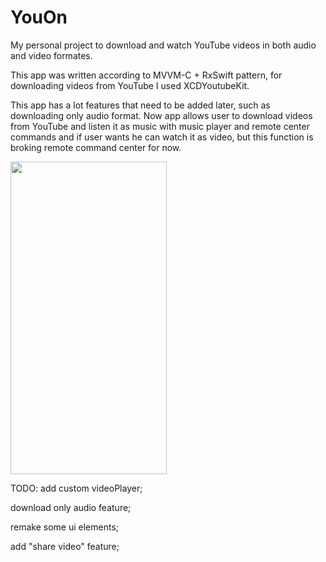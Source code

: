 # YouOn
My personal project to download and watch YouTube videos in both audio and video formates. 

This app was written according to MVVM-C + RxSwift pattern, for downloading videos from YouTube I used XCDYoutubeKit.  

This app has a lot features that need to be added later, such as downloading only audio format. Now app allows user to download videos from YouTube and listen it as music with music player and remote center commands and if user wants he can watch it as video, but this function is broking remote command center for now.

<img src="/GithubImages/Demo.gif" width="250" height="500" >

TODO: 
  add custom videoPlayer; 
  
  download only audio feature;
  
  remake some ui elements;
  
  add "share video" feature;
